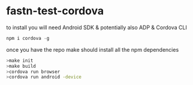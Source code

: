 fastn-test-cordova
==================

to install you will need Android SDK & potentially also ADP & Cordova CLI

```javascript
npm i cordova -g
```

once you have the repo make should install all the npm dependencies

```bash
>make init
>make build
>cordova run browser
>cordova run android -device

```
